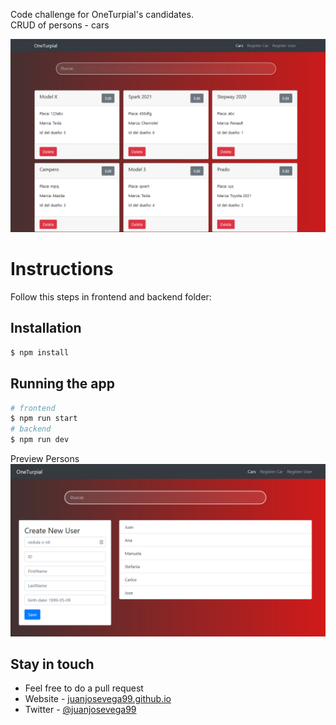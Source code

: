 Code challenge for OneTurpial's candidates.  
CRUD of persons - cars      

![](Preview.png)

# Instructions
Follow this steps in frontend and backend folder:

## Installation

```bash
$ npm install
```

## Running the app

```bash
# frontend
$ npm run start
# backend
$ npm run dev
```

Preview Persons  
![](Preview-Persons.png)

## Stay in touch

- Feel free to do a pull request
- Website - [juanjosevega99.github.io](https://juanjosevega99.github.io/)
- Twitter - [@juanjosevega99](https://twitter.com/juanjosevega99)
